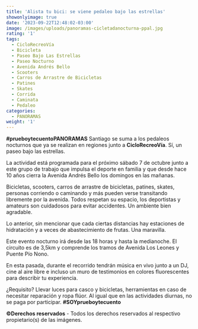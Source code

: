 ```yaml
---
title: 'Alista tu bici: se viene pedaleo bajo las estrellas'
showonlyimage: true
date: '2023-09-22T12:48:02-03:00'
image: /images/uploads/panoramas-cicletadanocturna-ppal.jpg
rating: '1'
tags:
  - CicloRecreoVía
  - Bicicleta
  - Paseo Bajo Las Estrellas
  - Paseo Nocturno
  - Avenida Andrés Bello
  - Scooters
  - Carros de Arrastre de Bicicletas
  - Patines
  - Skates
  - Corrida
  - Caminata
  - Pedaleo
categories:
  - PANORAMAS
weight: '1'
---
```

**\#prueboytecuentoPANORAMAS** Santiago se suma a los pedaleos nocturnos que ya se realizan en regiones junto a **CicloRecreoVía**. Sí, un paseo bajo las estrellas.

<!--more-->

La actividad está programada para el próximo sábado 7 de octubre junto a este grupo de trabajo que impulsa el deporte en familia y que desde hace 10 años cierra la Avenida Andrés Bello los domingos en las mañanas.

Bicicletas, scooters, carros de arrastre de bicicletas, patines, skates, personas corriendo o caminando y más pueden verse transitando libremente por la avenida. Todos respetan su espacio, los deportistas y amateurs son cuidadosos para evitar accidentes. Un ambiente bien agradable.

Lo anterior, sin mencionar que cada ciertas distancias hay estaciones de hidratación y a veces de abastecimiento de frutas. Una maravilla. 

Este evento nocturno irá desde las 18 horas y hasta la medianoche. El circuito es de 3,5km y comprende los tramos de Avenida Los Leones y Puente Pío Nono.

En esta pasada, durante el recorrido tendrán música en vivo junto a un DJ, cine al aire libre e incluso un muro de testimonios en colores fluorescentes para describir tu experiencia.

¿Requisito? Llevar luces para casco y bicicletas, herramientas en caso de necesitar reparación y ropa flúor. Al igual que en las actividades diurnas, no se paga por participar. **\#SOYprueboytecuento**

**©Derechos reservados** - Todos los derechos reservados al respectivo propietario(s) de las imágenes.
